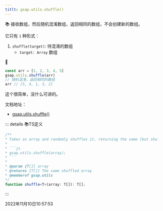 ```yaml
---
titlt: gsap.utils.shuffle()
---
```


📚 接收数组，然后随机混淆数组，返回相同的数组，不会创建新的数组。

它只有 `1` 种形式：
1. `shuffle(target)`: 待混淆的数组
   - `target: Array` 数组



🌰

```js {3}
const arr = [1, 2, 3, 4, 5]
gsap.utils.shuffle(arr)
// 随机混淆，返回相同的数组
arr // [5, 4, 1, 3, 2]
```



这个很简单，没什么可讲的。



文档地址：

- [gsap.utils.shuffle()](https://greensock.com/docs/v3/GSAP/UtilityMethods/shuffle())

::: details 📚TS定义
```typescript
/**
* Takes an array and randomly shuffles it, returning the same (but shuffled) array.
* 
* ```js
* gsap.utils.shuffle(array);
* ```
*
* @param {T[]} array
* @returns {T[]} The same shuffled array
* @memberof gsap.utils
*/
function shuffle<T>(array: T[]): T[];
```
:::

2022年11月10日10:57:53





